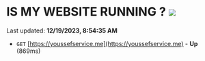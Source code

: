 # IS MY WEBSITE RUNNING ? [![](https://img.shields.io/static/v1?label=Sponsor&message=%E2%9D%A4&logo=GitHub&color=%23fe8e86)](https://github.com/sponsors/<username>)

Last updated: **12/19/2023, 8:54:35 AM**

- `GET` [https://youssefservice.me](https://youssefservice.me) - **Up** (869ms)
